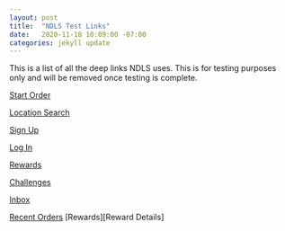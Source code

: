```yaml
---
layout: post
title:  "NDLS Test Links"
date:   2020-11-18 10:09:00 -07:00
categories: jekyll update
---
```


This is a list of all the deep links NDLS uses.  This is for testing purposes only and will be removed
once testing is complete.

[Start Order][StartOrder]

[Location Search][LocationSearch]

[Sign Up][SignUp]

[Log In][Login]

[Rewards][Rewards]

[Challenges][Challenges]

[Inbox][Inbox]

[Recent Orders][RecentOrders]
[Rewards][Reward Details]

[StartOrder]: https://noodles.app.link/StartOrder
[LocationSearch]: https://noodles.app.link/LocationSearch
[SignUp]: https://noodles.app.link/SignUp
[Login]: https://noodles.app.link/Login
[Rewards]: https://noodles.app.link/Rewards
[Challenges]: https://noodles.app.link/Challenges
[Inbox]: https://noodles.app.link/Inbox
[RecentOrders]: https://noodles.app.link/RecentOrders
[Rewards]: https://noodles.app.link/Reward
